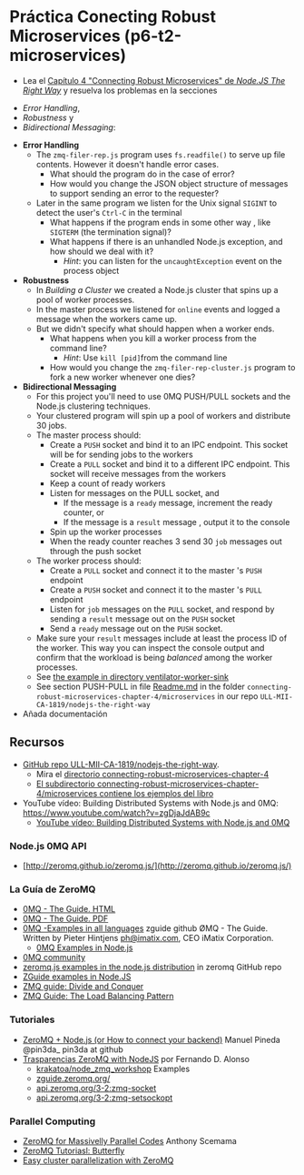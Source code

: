 # Práctica Conecting Robust Microservices (p6-t2-microservices)

* Lea el [Capítulo 4 "Connecting Robust Microservices" de *Node.JS The Right Way*](https://github.com/iMarcoGovea/books/blob/master/nodejs/Node.js%20the%20Right%20Way.pdf) y resuelva los problemas en la secciones 

- *Error Handling*, 
- *Robustness* y 
- *Bidirectional Messaging*:

* **Error Handling**
    - The `zmq-filer-rep.js` program uses `fs.readfile()` to serve up file contents. However it doesn't handle error cases.
        - What should the program do in the case of error?
        - How would you change the JSON object structure of messages to support  sending an error to the requester? 
    - Later in the same program we listen for the Unix signal `SIGINT` to detect the user's `Ctrl-C` in the terminal
        - What happens if the program ends in some other way , like `SIGTERM` (the termination signal)?
        - What happens if there is an unhandled Node.js exception, and how should we deal with it? 
            - *Hint*: you can listen for the `uncaughtException` event on the process object
* **Robustness**
    - In *Building a Cluster* we created a Node.js cluster that spins up a pool of worker processes. 
    - In the master process we listened for `online` events and logged a message when the workers came up. 
    - But we didn't specify what should happen when a worker ends.
        - What happens when you kill a worker process from the command line? 
            - *Hint*: Use `kill [pid]`from the command line
        - How would you change the `zmq-filer-rep-cluster.js` program to fork a new worker whenever one dies?
* **Bidirectional Messaging**
    - For this project you'll need to use 0MQ PUSH/PULL sockets and the Node.js clustering techniques. 
    - Your clustered program will spin up a pool of workers and distribute 30 jobs. 
    - The master process should:
        - Create a `PUSH` socket and bind it to an IPC endpoint. This socket will be for sending jobs to the workers
        - Create a `PULL` socket and bind it to a different IPC endpoint. This socket will receive messages from the workers
        - Keep a count of ready workers
        - Listen for messages on the PULL socket, and
            - If the message is a `ready` message, increment the ready counter, or
            - If the message is a `result` message , output it to the console
        - Spin up the worker processes
        - When the ready counter reaches 3 send 30 `job` messages out through the push socket
    - The worker process should:
        - Create a `PULL` socket and connect it to the master 's `PUSH` endpoint
        - Create a `PUSH` socket and connect it to the master 's `PULL` endpoint
        - Listen for `job` messages on the `PULL` socket, and respond by sending a `result` message out on the `PUSH` socket
        - Send a `ready` message out on the `PUSH` socket.
   - Make sure your `result`  messages include at least the process ID of the worker. 
    This way you can inspect the console output and confirm that the workload is being *balanced* among the worker processes.
   - See [the example in directory ventilator-worker-sink](https://github.com/ULL-MII-CA-1819/nodejs-the-right-way/tree/master/connecting-robust-microservices-chapter-4/microservices/ventilator-worker-sink) 
   - See section PUSH-PULL in file [Readme.md](https://github.com/ULL-MII-CA-1819/nodejs-the-right-way/blob/master/connecting-robust-microservices-chapter-4/microservices/README.md) in the folder `connecting-robust-microservices-chapter-4/microservices` in our repo `ULL-MII-CA-1819/nodejs-the-right-way`
* Añada documentación

## Recursos

* [GitHub repo ULL-MII-CA-1819/nodejs-the-right-way](https://github.com/ULL-MII-CA-1819/nodejs-the-right-way). 
    - Mira el [directorio connecting-robust-microservices-chapter-4](https://github.com/ULL-MII-CA-1819/nodejs-the-right-way/tree/master/connecting-robust-microservices-chapter-4)
    - [El subdirectorio  connecting-robust-microservices-chapter-4/microservices contiene los ejemplos del libro](https://github.com/ULL-MII-CA-1819/nodejs-the-right-way/tree/master/connecting-robust-microservices-chapter-4/microservices)
* YouTube vídeo: Building Distributed Systems with Node.js and 0MQ: https://www.youtube.com/watch?v=zgDjaJdAB9c
    * [YouTube vídeo: Building Distributed Systems with Node.js and 0MQ](https://www.youtube.com/watch?v=zgDjaJdAB9c)

### Node.js 0MQ API

* [http://zeromq.github.io/zeromq.js/](http://zeromq.github.io/zeromq.js/) 

### La Guía de ZeroMQ

* [0MQ - The Guide. HTML](http://zguide.zeromq.org/page:all)
* [0MQ - The Guide. PDF](https://campusvirtual.ull.es/1819/pluginfile.php/29606/mod_folder/content/0/0mq-guide-book-pdf.pdf?forcedownload=1)
* [0MQ -Examples in all languages](https://github.com/booksbyus/zguide/tree/master/examples) zguide github ØMQ - The Guide. Written by Pieter Hintjens ph@imatix.com, CEO iMatix Corporation.
    - [0MQ Examples in Node.js](https://github.com/booksbyus/zguide/tree/master/examples/Node.js)
* [0MQ community](http://zeromq.org/community)
* [zeromq.js examples in the node.js distribution](https://github.com/zeromq/zeromq.js/tree/master/examples) in zeromq GitHub repo
* [ZGuide examples in Node.JS](http://zguide.zeromq.org/js:_start)
* [ZMQ guide: Divide and Conquer](http://zguide.zeromq.org/page:all#toc14)
* [ZMQ Guide: The Load Balancing Pattern](http://zguide.zeromq.org/page:all#The-Load-Balancing-Pattern)

### Tutoriales

* [ZeroMQ + Node.js (or How to connect your backend)](https://pin3da.github.io/slides/zeromq_node.html#1) Manuel Pineda @pin3da_ pin3da at github
* [Trasparencias ZeroMQ with NodeJS](https://campusvirtual.ull.es/1819/pluginfile.php/29606/mod_folder/content/0/zeromqwithnodejs-130616181649-phpapp01.pdf?forcedownload=1) por Fernando D. Alonso
    * [krakatoa/node_zmq_workshop](https://github.com/krakatoa/node_zmq_workshop) Examples
    * [zguide.zeromq.org/](http://zguide.zeromq.org/page:all)
    * [api.zeromq.org/3-2:zmq-socket](http://api.zeromq.org/3-2:zmq-socket)
    * [api.zeromq.org/3-2:zmq-setsockopt](http://api.zeromq.org/3-2:zmq-setsockopt)

### Parallel Computing 

* [ZeroMQ for Massivelly Parallel Codes](https://campusvirtual.ull.es/1819/pluginfile.php/29606/mod_folder/content/0/oslo_zmq_for_parallel_computing.pdf?forcedownload=1) Anthony Scemama
* [ZeroMQ Tutoriasl: Butterfly](http://zeromq.org/tutorials:butterfly)
* [Easy cluster parallelization with ZeroMQ](http://mdup.fr/blog/easy-cluster-parallelization-wit)

<!--
* ZeroMQ is the answer: https://youtu.be/v6AGUeZOVSU
    * [ZeroMQ is the answer](https://youtu.be/v6AGUeZOVSU)
-->
